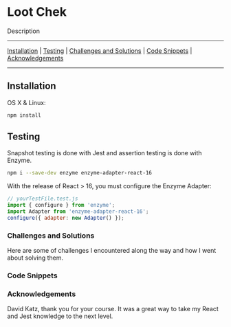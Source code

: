 # Loot Chek

Description

***

[Installation](https://github.com/chris-malloy/loot-check#installation) | [Testing](https://github.com/chris-malloy/loot-check#testing) | [Challenges and Solutions](https://github.com/chris-malloy/loot-check#challenges-and-solutions) | [Code Snippets](https://github.com/chris-malloy/loot-check#code-snippets) | [Acknowledgements](https://github.com/chris-malloy/loot-check#acknowledgements)

***

## Installation

OS X & Linux:

```sh
npm install
```

## Testing

Snapshot testing is done with Jest and assertion testing is done with Enzyme.

```sh
npm i --save-dev enzyme enzyme-adapter-react-16
```

With the release of React > 16, you must configure the Enzyme Adapter:

```javascript
// yourTestFile.test.js
import { configure } from 'enzyme';
import Adapter from 'enzyme-adapter-react-16';
configure({ adapter: new Adapter() });
```

### Challenges and Solutions

Here are some of challenges I encountered along the way and how I went about solving them.

### Code Snippets

### Acknowledgements

David Katz, thank you for your course.  It was a great way to take my React and Jest knowledge to the next level.
